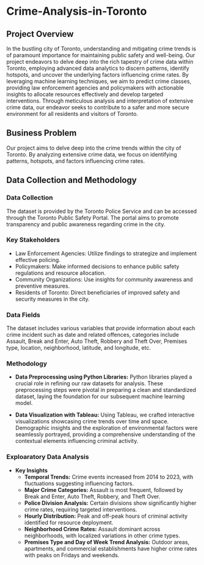 # Crime-Analysis-in-Toronto

## Project Overview 
In the bustling city of Toronto, understanding and mitigating crime trends is of paramount importance for maintaining public safety and well-being. Our project endeavors to delve deep into the rich tapestry of crime data within Toronto, employing advanced data analytics to discern patterns, identify hotspots, and uncover the underlying factors influencing crime rates. By leveraging machine learning techniques, we aim to predict crime classes, providing law enforcement agencies and policymakers with actionable insights to allocate resources effectively and develop targeted interventions. Through meticulous analysis and interpretation of extensive crime data, our endeavor seeks to contribute to a safer and more secure environment for all residents and visitors of Toronto.

## Business Problem 
Our project aims to delve deep into the crime trends within the city of Toronto. By analyzing extensive crime data, we focus on identifying patterns, hotspots, and factors influencing crime rates.

## Data Collection and Methodology
### Data Collection
The dataset is provided by the Toronto Police Service and can be accessed through the Toronto Public Safety Portal. The portal aims to promote transparency and public awareness regarding crime in the city.

### Key Stakeholders
- Law Enforcement Agencies: Utilize findings to strategize and implement effective policing.
- Policymakers: Make informed decisions to enhance public safety regulations and resource allocation.
- Community Organizations: Use insights for community awareness and preventive measures.
- Residents of Toronto: Direct beneficiaries of improved safety and security measures in the city.

### Data Fields
The dataset includes various variables that provide information about each crime incident such as date and related offences, categories include Assault, Break and Enter, Auto Theft, Robbery and Theft Over, Premises type, location, neighborhood, latitude, and longitude, etc.

### Methodology
- **Data Preprocessing using Python Libraries:**
Python libraries played a crucial role in refining our raw datasets for analysis. These preprocessing steps were pivotal in preparing a clean and standardized dataset, laying the foundation for our subsequent machine learning model.

- **Data Visualization with Tableau:**
Using Tableau, we crafted interactive visualizations showcasing crime trends over time and space. Demographic insights and the exploration of environmental factors were seamlessly portrayed, providing a comprehensive understanding of the contextual elements influencing criminal activity.

### Exploaratory Data Analysis
- **Key Insights**
  - **Temporal Trends:**
Crime events increased from 2014 to 2023, with fluctuations suggesting influencing factors.
  - **Major Crime Categories:**
Assault is most frequent, followed by Break and Enter, Auto Theft, Robbery, and Theft Over.
  - **Police Division Analysis:**
Certain divisions show significantly higher crime rates, requiring targeted interventions.
  - **Hourly Distribution:**
Peak and off-peak hours of criminal activity identified for resource deployment.
  - **Neighborhood Crime Rates:**
Assault dominant across neighborhoods, with localized variations in other crime types.
  - **Premises Type and Day of Week Trend Analysis:**
Outdoor areas, apartments, and commercial establishments have higher crime rates with peaks on Fridays and weekends.






